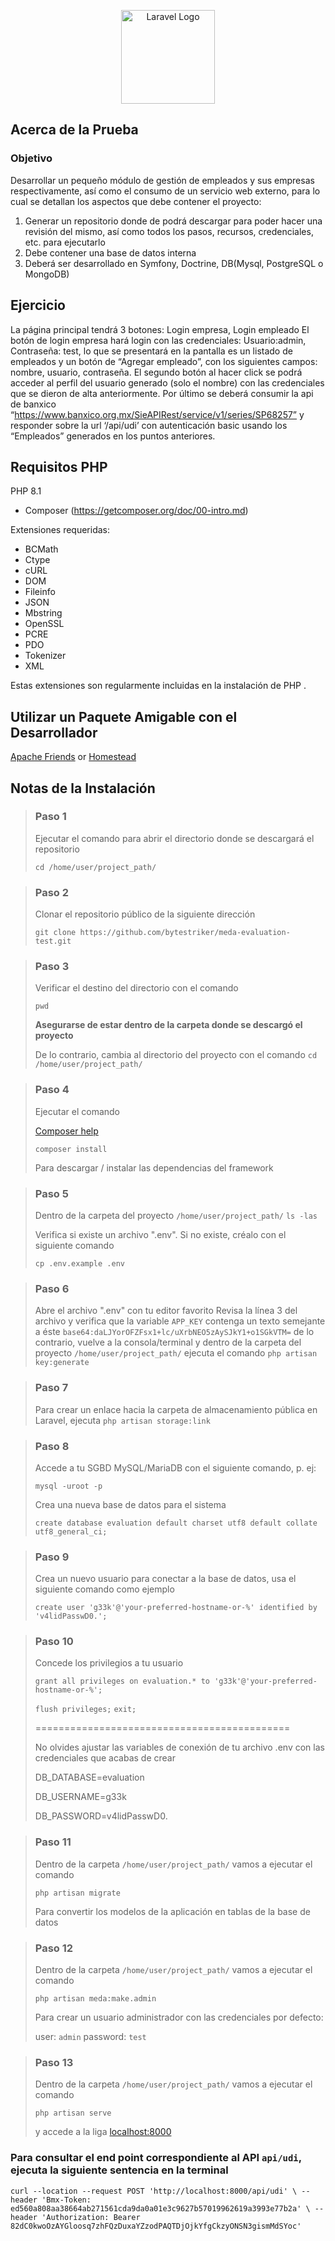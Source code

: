<p align="center"><a href="https://meda.com.mx" target="_blank"><img src="https://www.meda.com.mx/img/2211_img_Logo.png" width="150" alt="Laravel Logo"></a></p>

## Acerca de la Prueba

### Objetivo
Desarrollar un pequeño módulo de gestión de empleados y sus empresas respectivamente,
así como el consumo de un servicio web externo, para lo cual se detallan los aspectos que
debe contener el proyecto:
1. Generar un repositorio donde de podrá descargar para poder hacer una revisión del
mismo, así como todos los pasos, recursos, credenciales, etc. para ejecutarlo
2. Debe contener una base de datos interna
3. Deberá ser desarrollado en Symfony, Doctrine, DB(Mysql, PostgreSQL o MongoDB)


## Ejercicio

La página principal tendrá 3 botones: Login empresa, Login empleado
El botón de login empresa hará login con las credenciales: Usuario:admin, Contraseña: test,
lo que se presentará en la pantalla es un listado de empleados y un botón de “Agregar
empleado”, con los siguientes campos: nombre, usuario, contraseña.
El segundo botón al hacer click se podrá acceder al perfil del usuario generado (solo el
nombre) con las credenciales que se dieron de alta anteriormente.
Por último se deberá consumir la api de banxico
“https://www.banxico.org.mx/SieAPIRest/service/v1/series/SP68257” y responder sobre la
url ‘/api/udi’ con autenticación basic usando los “Empleados” generados en los puntos
anteriores.

## Requisitos PHP
PHP 8.1
 * Composer (https://getcomposer.org/doc/00-intro.md)

Extensiones requeridas:
 * BCMath
 * Ctype
 * cURL
 * DOM
 * Fileinfo
 * JSON
 * Mbstring
 * OpenSSL
 * PCRE
 * PDO
 * Tokenizer
 * XML
 
 Estas extensiones son regularmente incluidas en la instalación de PHP .

## Utilizar un Paquete Amigable con el Desarrollador

[Apache Friends](https://www.apachefriends.org/) or [Homestead](https://github.com/laravel/homestead)

## Notas de la Instalación

> ### Paso 1
> Ejecutar el comando para abrir el directorio donde se descargará el repositorio
>
> `cd /home/user/project_path/`
>

> ### Paso 2
> Clonar el repositorio público de la siguiente dirección
>
> `git clone https://github.com/bytestriker/meda-evaluation-test.git`

> ### Paso 3
> Verificar el destino del directorio con el comando 
>
> `pwd` 
>
> __Asegurarse de estar dentro de la carpeta donde se descargó el proyecto__
>
> De lo contrario, cambia al directorio del proyecto con el comando
> `cd /home/user/project_path/`
> 


> ### Paso 4
> Ejecutar el comando 
>
> [Composer help](https://getcomposer.org/doc/00-intro.md#locally)
>
> `composer install`
>
> Para descargar / instalar las dependencias del framework

> ### Paso 5
> Dentro de la carpeta del proyecto `/home/user/project_path/`
> `ls -las`
>
> Verifica si existe un archivo ".env". Si no existe, créalo con el siguiente comando
>
> `cp .env.example .env`
> 
>

> ### Paso 6
> Abre el archivo ".env" con tu editor favorito
> Revisa la línea 3 del archivo y verifica que la variable 
> `APP_KEY` contenga un texto semejante a éste 
> `base64:daLJYorOFZFsx1+lc/uXrbNEO5zAySJkY1+o1SGkVTM=`
> de lo contrario, vuelve a la consola/terminal y dentro   de la carpeta del proyecto `/home/user/project_path/`
> ejecuta el comando
> `php artisan key:generate`
> 
> 


> ### Paso 7
> Para crear un enlace hacia la carpeta de almacenamiento pública en Laravel, ejecuta
> `php artisan storage:link`
>

> ### Paso 8
> Accede a tu SGBD MySQL/MariaDB con el siguiente comando, p. ej:
>
> `mysql -uroot -p `
>
> Crea una nueva base de datos para el sistema
>
> `create database evaluation default charset utf8 default collate utf8_general_ci;`
>


> ### Paso 9
> Crea un nuevo usuario para conectar a la base de datos, usa el siguiente comando como ejemplo
>
> `create user 'g33k'@'your-preferred-hostname-or-%' identified by 'v4lidPasswD0.';`
>

> ### Paso 10
> 
> Concede los privilegios a tu usuario
>
> `grant all privileges on evaluation.* to 'g33k'@'your-preferred-hostname-or-%';`
>
> `flush privileges;`
> `exit;`
>
> ============================================
>
> No olvides ajustar las variables de conexión de tu archivo .env con las credenciales que acabas de crear
>
> DB_DATABASE=evaluation
>
> DB_USERNAME=g33k
>
> DB_PASSWORD=v4lidPasswD0.
>

> ### Paso 11
> Dentro de la carpeta `/home/user/project_path/` vamos a ejecutar el comando 
>
> `php artisan migrate`
>
> Para convertir los modelos de la aplicación en tablas de la base de datos

> ### Paso 12
> Dentro de la carpeta `/home/user/project_path/` vamos a ejecutar el comando 
>
> `php artisan meda:make.admin`
>
> Para crear un usuario administrador con las credenciales por defecto:
> 
> user: `admin`
> password: `test`

> ### Paso 13
> Dentro de la carpeta `/home/user/project_path/` vamos a ejecutar el comando 
>
> `php artisan serve`
>
> y accede a la liga [localhost:8000](http://localhost:8000)


### Para consultar el end point correspondiente al API `api/udi`, ejecuta la siguiente sentencia en la terminal

`curl --location --request POST 'http://localhost:8000/api/udi' \
--header 'Bmx-Token: ed560a808aa38664ab271561cda9da0a01e3c9627b57019962619a3993e77b2a' \
--header 'Authorization: Bearer 82dC0kwoOzAYGloosq7zhFQzDuxaYZzodPAQTDjOjkYfgCkzyONSN3gismMdSYoc'`